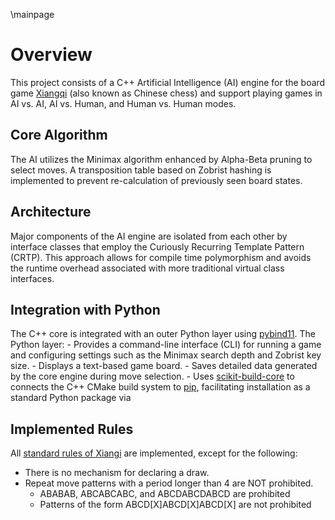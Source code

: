 \mainpage


# Overview

This project consists of a C++ Artificial Intelligence (AI) engine for the board game [Xiangqi](https://en.wikipedia.org/wiki/Xiangqi) (also known as Chinese chess) and support playing games in AI vs. AI, AI vs. Human, and Human vs. Human modes.


## Core Algorithm

The AI utilizes the Minimax algorithm enhanced by Alpha-Beta pruning to select moves. A transposition table based on Zobrist hashing is implemented to prevent re-calculation of previously seen board states.


## Architecture

Major components of the AI engine are isolated from each other by interface classes that employ the Curiously Recurring Template Pattern (CRTP). This approach allows for compile time polymorphism and avoids the runtime overhead associated with more traditional virtual class interfaces.



## Integration with Python

The C++ core is integrated with an outer Python layer using [pybind11](https://github.com/pybind/pybind11). The Python layer:
    - Provides a command-line interface (CLI) for running a game and configuring settings such as the Minimax search depth and Zobrist key size.
    - Displays a text-based game board.
    - Saves detailed data generated by the core engine during move selection.
    - Uses [scikit-build-core](https://github.com/scikit-build/scikit-build-core) to connects the C++ CMake build system to [pip](https://pip.pypa.io/en/stable/), facilitating installation as a standard Python package via


## Implemented Rules

All [standard rules of Xiangi](https://en.wikipedia.org/wiki/Xiangqi#Rules) are implemented, except for the following:

- There is no mechanism for declaring a draw.
- Repeat move patterns with a period longer than 4 are NOT prohibited.
  - ABABAB, ABCABCABC, and ABCDABCDABCD are prohibited
  - Patterns of the form ABCD[X]ABCD[X]ABCD[X] are not prohibited
